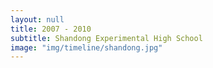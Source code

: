 ```yaml
---
layout: null
title: 2007 - 2010
subtitle: Shandong Experimental High School
image: "img/timeline/shandong.jpg"
---
```

 
